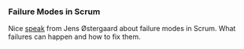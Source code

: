<?juberblog
    Navi: 
    Description: 
    Keywords:
?>
### Failure Modes in Scrum

Nice  [speak][1]  from  Jens  Østergaard  about failure  modes  in  Scrum.  What
failures can happen and how to fix them.

[1]: http://agile.dzone.com/videos/failure-modes-scrum
